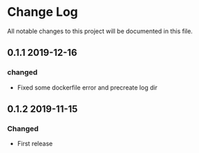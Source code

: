 # Change Log
All notable changes to this project will be documented in this file.


## 0.1.1 2019-12-16
### changed
- Fixed some dockerfile error and precreate log dir

## 0.1.2 2019-11-15
### Changed
- First release